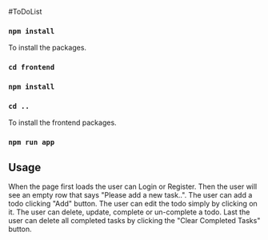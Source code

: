 #ToDoList
### `npm install`

To install the packages.

### `cd frontend`
### `npm install`
### `cd ..`
To install the frontend packages.

### `npm run app`


## Usage

When the page first loads the user can Login or Register. Then the 
user will see an empty row that 
says "Please add a new task..". The user can add a todo clicking
"Add" button. The user can edit the todo simply by clicking on it.
The user can delete, update, complete or un-complete a todo.
Last the user can delete all completed tasks by clicking the 
"Clear Completed Tasks" button.

